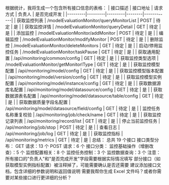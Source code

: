 <!--
 * @Author: wangming ming.wang24@gientech.com
 * @Date: 2025-04-23 13:46:32
 * @LastEditors: wangming ming.wang24@gientech.com
 * @LastEditTime: 2025-04-23 13:46:34
 * @FilePath: /zdjx-cmmp/src/api/api.md
 * @Description: 这是默认设置,请设置`customMade`, 打开koroFileHeader查看配置 进行设置: https://github.com/OBKoro1/koro1FileHeader/wiki/%E9%85%8D%E7%BD%AE
-->

根据统计，我将生成一个包含所有接口信息的表格：
| 接口描述 | 接口地址 | 请求方式 | 负责人 | 是否完成开发 |
|---------|---------|---------|--------|------------|
| 获取监控列表 | /modelEvaluationMonitor/queryMonitorList | POST | 待定 | 是 |
| 获取监控详情 | /modelEvaluationMonitor/queryDetail | GET | 待定 | 是 |
| 添加监控 | /modelEvaluationMonitor/addMonitor | POST | 待定 | 是 |
| 编辑监控 | /modelEvaluationMonitor/modifyMonitor | POST | 待定 | 是 |
| 删除监控 | /modelEvaluationMonitor/deleteMonitors | GET | 待定 | 是 |
| 启动/停用监控任务 | /modelEvaluationMonitor/taskPause | GET | 待定 | 是 |
| 获取通用配置 | /api/monitoring/common/config | GET | 待定 | 是 |
| 获取监控类型选项 | /modelEvaluationMonitor/getMonitorlType | GET | 待定 | 是 |
| 获取监控模型配置 | /api/monitoring/model/config | GET | 待定 | 是 |
| 获取监控模型版本配置 | /api/monitoring/model/version/config | GET | 待定 | 是 |
| 获取监控模型实例配置 | /api/monitoring/model/instance/config | GET | 待定 | 是 |
| 获取数据源库名配置 | /api/monitoring/model/datasource/config | GET | 待定 | 是 |
| 获取数据源表名配置 | /api/monitoring/model/datasource/table/config | GET | 待定 | 是 |
| 获取数据质量字段名配置 | /api/monitoring/model/datasource/field/config | GET | 待定 | 是 |
| 监控任务名称重复校验 | /api/monitoring/job/check/name | GET | 待定 | 是 |
| 获取监控记录列表 | /api/monitoring/record/list | GET | 待定 | 是 |
| 停止当前监控任务 | /api/monitoring/job/stop | POST | 待定 | 是 |
| 查看日志 | /api/monitoring/job/log | GET | 待定 | 是 |
| 获取监控指标 | /api/monitoring/metrics | GET | 待定 | 是 |
总结：
总共 19 个接口
接口类型分布：
GET 请求：13 个
POST 请求：6 个
接口分类：
监控基础操作（增删改查）：5 个
监控配置相关：8 个
监控任务控制：3 个
监控数据查询：3 个
注意：
所有接口的"负责人"和"是否完成开发"字段需要根据实际情况填写
部分接口（如获取模型实例指标配置）被注释掉了，可能需要确认是否还需要
建议添加接口文档，包含详细的参数说明和返回值说明
需要我帮你生成 Excel 文件吗？或者你需要对某些接口进行更详细的分析？
